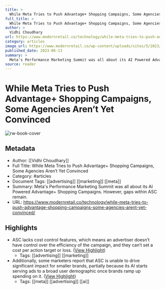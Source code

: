 ```yaml
---
title: >
  While Meta Tries to Push Advantage+ Shopping Campaigns, Some Agencies Aren’t Yet Convinced
full_title: >
  While Meta Tries to Push Advantage+ Shopping Campaigns, Some Agencies Aren’t Yet Convinced
author: >
  Vidhi Choudhary
url: https://www.modernretail.co/technology/while-meta-tries-to-push-advantage-shopping-campaigns-some-agencies-arent-yet-convinced/
category: articles
image_url: https://www.modernretail.co/wp-content/uploads/sites/5/2023/01/Meta-e1674774034702.jpeg
published_date: 2023-06-13
summary: >
  Meta's Performance Marketing Summit was all about its AI Powered Advantage+ Shopping Campaigns. However, gaps within ASC remain.
source: reader
---
```

# While Meta Tries to Push Advantage+ Shopping Campaigns, Some Agencies Aren’t Yet Convinced

![rw-book-cover](https://www.modernretail.co/wp-content/uploads/sites/5/2023/01/Meta-e1674774034702.jpeg)

## Metadata
- Author: [[Vidhi Choudhary]]
- Full Title: While Meta Tries to Push Advantage+ Shopping Campaigns, Some Agencies Aren’t Yet Convinced
- Category: #articles
- Document Tags: [[advertising]] [[marketing]] [[meta]] 
- Summary: Meta's Performance Marketing Summit was all about its AI Powered Advantage+ Shopping Campaigns. However, gaps within ASC remain.
- URL: https://www.modernretail.co/technology/while-meta-tries-to-push-advantage-shopping-campaigns-some-agencies-arent-yet-convinced/

## Highlights
- ASC lacks cost control features, which means an advertiser doesn’t have control over the efficiency of the campaign, and they can’t set a cost per action target or loss. ([View Highlight](https://read.readwise.io/read/01h2z47a30b4jynyfjm4fye6tv))
    - Tags: [[advertising]] [[marketing]] 
- Additionally, some marketers report that ASC is unable to drive significant impact for smaller brands, partially because its AI starts serving ads to a broad user demographic once brands ramp up spending on it. ([View Highlight](https://read.readwise.io/read/01h2z4713g33wdt7em60gkhycm))
    - Tags: [[meta]] [[advertising]] [[ai]] 



